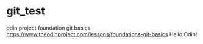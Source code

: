 # git_test
odin project foundation git basics https://www.theodinproject.com/lessons/foundations-git-basics
Hello Odin!